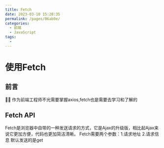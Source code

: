 ```yaml
---
title: Fetch
date: 2023-03-10 15:28:35
permalink: /pages/06ab0e/
categories:
  - 前端
  - JavaScript
tags:
  - 
---
```


# 使用Fetch
##  前言
👨‍💻 作为前端工程师不光需要掌握axios,fetch也是需要去学习和了解的
## Fetch API
Fetch是浏览器中自带的一种发送请求的方式，它是Ajax的升级版，相比起Ajax来说它更加方便，代码也更加简洁清晰。
Fetch需要两个参数：1.请求地址 2.请求信息 默认发送的是get